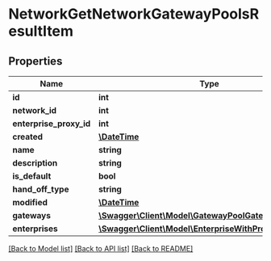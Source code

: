 # NetworkGetNetworkGatewayPoolsResultItem

## Properties
Name | Type | Description | Notes
------------ | ------------- | ------------- | -------------
**id** | **int** |  | [optional] 
**network_id** | **int** |  | [optional] 
**enterprise_proxy_id** | **int** |  | [optional] 
**created** | [**\DateTime**](\DateTime.md) |  | [optional] 
**name** | **string** |  | [optional] 
**description** | **string** |  | [optional] 
**is_default** | **bool** |  | [optional] 
**hand_off_type** | **string** |  | [optional] 
**modified** | [**\DateTime**](\DateTime.md) |  | [optional] 
**gateways** | [**\Swagger\Client\Model\GatewayPoolGateway[]**](GatewayPoolGateway.md) |  | [optional] 
**enterprises** | [**\Swagger\Client\Model\EnterpriseWithProxyAttributes[]**](EnterpriseWithProxyAttributes.md) |  | [optional] 

[[Back to Model list]](../README.md#documentation-for-models) [[Back to API list]](../README.md#documentation-for-api-endpoints) [[Back to README]](../README.md)


